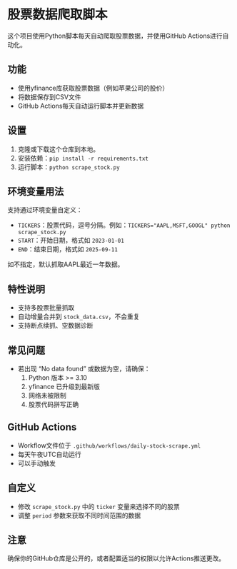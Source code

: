 # 股票数据爬取脚本

这个项目使用Python脚本每天自动爬取股票数据，并使用GitHub Actions进行自动化。

## 功能

- 使用yfinance库获取股票数据（例如苹果公司的股价）
- 将数据保存到CSV文件
- GitHub Actions每天自动运行脚本并更新数据


## 设置

1. 克隆或下载这个仓库到本地。
2. 安装依赖：`pip install -r requirements.txt`
3. 运行脚本：`python scrape_stock.py`

## 环境变量用法

支持通过环境变量自定义：

- `TICKERS`：股票代码，逗号分隔。例如：`TICKERS="AAPL,MSFT,GOOGL" python scrape_stock.py`
- `START`：开始日期，格式如 `2023-01-01`
- `END`：结束日期，格式如 `2025-09-11`

如不指定，默认抓取AAPL最近一年数据。

## 特性说明

- 支持多股票批量抓取
- 自动增量合并到 `stock_data.csv`，不会重复
- 支持断点续抓、空数据诊断

## 常见问题

- 若出现 “No data found” 或数据为空，请确保：
	1. Python 版本 >= 3.10
	2. yfinance 已升级到最新版
	3. 网络未被限制
	4. 股票代码拼写正确

## GitHub Actions

- Workflow文件位于 `.github/workflows/daily-stock-scrape.yml`
- 每天午夜UTC自动运行
- 可以手动触发

## 自定义

- 修改 `scrape_stock.py` 中的 `ticker` 变量来选择不同的股票
- 调整 `period` 参数来获取不同时间范围的数据

## 注意

确保你的GitHub仓库是公开的，或者配置适当的权限以允许Actions推送更改。
